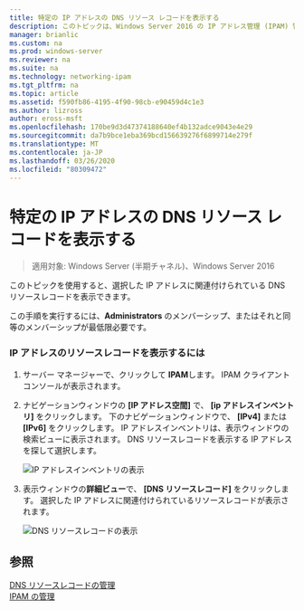 ```yaml
---
title: 特定の IP アドレスの DNS リソース レコードを表示する
description: このトピックは、Windows Server 2016 の IP アドレス管理 (IPAM) 管理ガイドに含まれています。
manager: brianlic
ms.custom: na
ms.prod: windows-server
ms.reviewer: na
ms.suite: na
ms.technology: networking-ipam
ms.tgt_pltfrm: na
ms.topic: article
ms.assetid: f590fb86-4195-4f90-98cb-e90459d4c1e3
ms.author: lizross
author: eross-msft
ms.openlocfilehash: 170be9d3d47374188640ef4b132adce9043e4e29
ms.sourcegitcommit: da7b9bce1eba369bcd156639276f6899714e279f
ms.translationtype: MT
ms.contentlocale: ja-JP
ms.lasthandoff: 03/26/2020
ms.locfileid: "80309472"
---
```

# <a name="view-dns-resource-records-for-a-specific-ip-address"></a>特定の IP アドレスの DNS リソース レコードを表示する

>適用対象: Windows Server (半期チャネル)、Windows Server 2016

このトピックを使用すると、選択した IP アドレスに関連付けられている DNS リソースレコードを表示できます。  
  
この手順を実行するには、**Administrators** のメンバーシップ、またはそれと同等のメンバーシップが最低限必要です。  
  
### <a name="to-view-resource-records-for-an-ip-address"></a>IP アドレスのリソースレコードを表示するには  
  
1.  サーバー マネージャーで、クリックして  **IPAM**します。 IPAM クライアントコンソールが表示されます。  
  
2.  ナビゲーションウィンドウの **[IP アドレス空間]** で、 **[ip アドレスインベントリ]** をクリックします。 下のナビゲーションウィンドウで、 **[IPv4]** または **[IPv6]** をクリックします。 IP アドレスインベントリは、表示ウィンドウの検索ビューに表示されます。 DNS リソースレコードを表示する IP アドレスを探して選択します。  
  
    ![IP アドレスインベントリの表示](../../media/View-DNS-Resource-Records-for-a-Specific-IP-Address/ipam_IPInventory_01.jpg)  
  
3.  表示ウィンドウの**詳細ビュー**で、 **[DNS リソースレコード]** をクリックします。 選択した IP アドレスに関連付けられているリソースレコードが表示されます。  
  
    ![DNS リソースレコードの表示](../../media/View-DNS-Resource-Records-for-a-Specific-IP-Address/ipam_IPInventory_02.jpg)  
  
## <a name="see-also"></a>参照  
[DNS リソースレコードの管理](DNS-Resource-Record-Management.md)  
[IPAM の管理](Manage-IPAM.md)  
  


